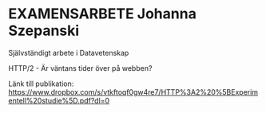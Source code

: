 # EXAMENSARBETE Johanna Szepanski
Självständigt arbete i Datavetenskap

HTTP/2 - Är väntans tider över på webben?

Länk till publikation:
https://www.dropbox.com/s/vtkftoqf0gw4re7/HTTP%3A2%20%5BExperimentell%20studie%5D.pdf?dl=0
